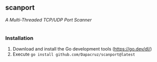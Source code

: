 ## scanport
*A Multi-Threaded TCP/UDP Port Scanner*
</br>
</br>
### Installation
1. Download and install the Go development tools (https://go.dev/dl/)
2. Execute `go install github.com/Dapacruz/scanport@latest`
